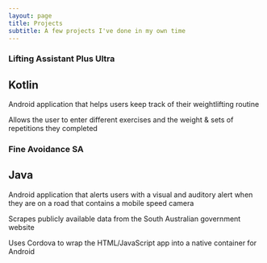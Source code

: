 ```yaml
---
layout: page
title: Projects
subtitle: A few projects I've done in my own time
---
```


### Lifting Assistant Plus Ultra
## Kotlin
Android application that helps users keep track of their weightlifting routine

Allows the user to enter different exercises and the weight & sets of repetitions they completed

### Fine Avoidance SA
## Java
Android application that alerts users with a visual and auditory alert when they are on a road that contains a mobile speed camera

Scrapes publicly available data from the South Australian government website

Uses Cordova to wrap the HTML/JavaScript app into a native container for Android